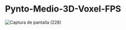 # Pynto-Medio-3D-Voxel-FPS
![Captura de pantalla (228)](https://user-images.githubusercontent.com/20667923/197497108-6e19eadf-fbbc-4e72-87e4-540549556050.png)
